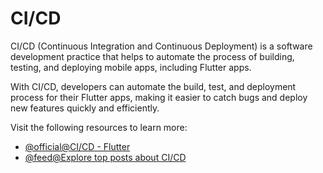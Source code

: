 # CI/CD

CI/CD (Continuous Integration and Continuous Deployment) is a software development practice that helps to automate the process of building, testing, and deploying mobile apps, including Flutter apps.

With CI/CD, developers can automate the build, test, and deployment process for their Flutter apps, making it easier to catch bugs and deploy new features quickly and efficiently.

Visit the following resources to learn more:

- [@official@CI/CD - Flutter](https://docs.flutter.dev/deployment/cd)
- [@feed@Explore top posts about CI/CD](https://app.daily.dev/tags/cicd?ref=roadmapsh)
